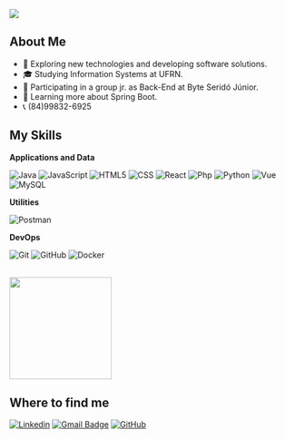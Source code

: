 ![](https://komarev.com/ghpvc/?username=Ismael-Gomes&color=006bed)

## About Me

- 🤔 Exploring new technologies and developing software solutions.
- 🎓 Studying Information Systems at UFRN.
- 💼 Participating in a group jr. as Back-End at Byte Seridó Júnior.
- 🌱 Learning more about Spring Boot.
- 📞 (84)99832-6925

## My Skills

**Applications and Data**

![Java](https://img.shields.io/badge/-Java-333333?style=flat&logo=Java&logoColor=007396)
![JavaScript](https://img.shields.io/badge/-JavaScript-333333?style=flat&logo=javascript)
![HTML5](https://img.shields.io/badge/-HTML5-333333?style=flat&logo=HTML5)
![CSS](https://img.shields.io/badge/-CSS-333333?style=flat&logo=CSS3&logoColor=1572B6)
![React](https://img.shields.io/badge/-React-333333?style=flat&logo=react)
![Php](https://img.shields.io/badge/-Php-333333?style=flat&logo=php)
![Python](https://img.shields.io/badge/-Python-333333?style=flat&logo=python)
![Vue](https://img.shields.io/badge/-Vue-333333?style=flat&logo=vue)
![MySQL](https://img.shields.io/badge/-MySQL-333333?style=flat&logo=mysql)

**Utilities**

![Postman](https://img.shields.io/badge/-Postman-333333?style=flat&logo=postman)

**DevOps**

![Git](https://img.shields.io/badge/-Git-333333?style=flat&logo=git)
![GitHub](https://img.shields.io/badge/-GitHub-333333?style=flat&logo=github)
![Docker](https://img.shields.io/badge/-Docker-333333?style=flat&logo=docker)

<br/>

<a href="https://github.com/Ismael-Gomes" title="Perfil do Ismael">
  <img height="180em" src="https://github-readme-stats.vercel.app/api?username=Ismael-Gomes&theme=dracula&show_icons=true" />
</a>

## Where to find me

[![Linkedin](https://img.shields.io/badge/-IsmaelDevBackEnd-blue?style=flat-square&logo=Linkedin&logoColor=white&link=www.linkedin.com/in/ismael-dev-backend)](www.linkedin.com/in/ismael-dev-backend)
[![Gmail Badge](https://img.shields.io/badge/-ismael.silva.dev@gmail.com-006bed?style=flat-square&logo=Gmail&logoColor=white&link=mailto:ismael.silva.dev@gmail.com)](mailto:ismael.silva.dev@gmail.com)
[![GitHub](https://img.shields.io/github/followers/Ismael-Gomes?label=follow&style=social)](https://github.com/Ismael-Gomes)
